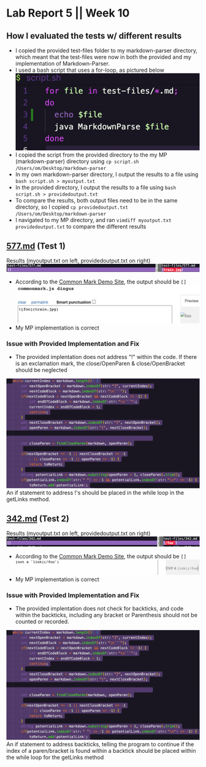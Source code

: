 # Lab Report 5 || Week 10

## How I evaluated the tests w/ different results

- I copied the provided test-files folder to my markdown-parser directory, which meant that the test-files were now in both the provided and my implementation of Markdown-Parser.
- I used a bash script that uses a for-loop, as pictured below
![bashscript.png](bashscriptpng.png)
- I copied the script from the provided directory to the my MP (markdown-parser) directory using ```cp script.sh /Users/om/Desktop/markdown-parser```
- In my own markdown-parser directory, I output the results to a file using ```bash script.sh > myoutput.txt```
- In the provided directory, I output the results to a file using ```bash script.sh > providedoutput.txt```
- To compare the results, both output files need to be in the same directory, so I copied ```cp providedoutput.txt /Users/om/Desktop/markdown-parser```
- I navigated to my MP directory, and ran ```vimdiff myoutput.txt providedoutput.txt``` to compare the different results

## [577.md](https://github.com/omr272/markdown-parser/blob/main/test-files/577.md) (Test 1)
Results (myoutput.txt on left, providedoutput.txt on right)
![577](577vim.png)
- According to the [Common Mark Demo Site](https://spec.commonmark.org/dingus/), the output should be `[]` ![577common](577common.png)
- My MP implementation is correct

### Issue with Provided Implementation and Fix
- The provided implentation does not address "!" within the code. If there is an exclamation mark, the close/OpenParen & close/OpenBracket should be neglected

![1](test1codeplace.png)
An if statement to address !'s should be placed in the while loop in the getLinks method.

## [342.md](https://github.com/omr272/markdown-parser/blob/main/test-files/342.md) (Test 2)
Results (myoutput.txt on left, providedoutput.txt on right)
![342](342vim.png)
- According to the [Common Mark Demo Site](https://spec.commonmark.org/dingus/), the output should be `[]` ![342common](342common.png)
- My MP implementation is correct

### Issue with Provided Implementation and Fix
- The provided implentation does not check for backticks, and code within the backticks, including any bracket or Parenthesis should not be counted or recorded.

![2](test1codeplace.png)
An if statement to address backticks, telling the program to continue if the index of a paren/bracket is found within a backtick should be placed within the while loop for the getLinks method





